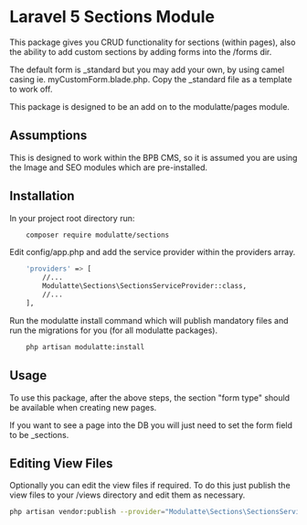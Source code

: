 # Laravel 5 Sections Module

This package gives you CRUD functionality for sections (within pages), also the ability to add custom sections by adding forms into the /forms dir.

The default form is _standard but you may add your own, by using camel casing ie. myCustomForm.blade.php. Copy the _standard file as a template to work off.

This package is designed to be an add on to the modulatte/pages module.

## Assumptions

This is designed to work within the BPB CMS, so it is assumed you are using the Image and SEO modules which are pre-installed.

## Installation

In your project root directory run:

```sh
    composer require modulatte/sections
```

Edit config/app.php and add the service provider within the providers array.

```sh
    'providers' => [
        //...
        Modulatte\Sections\SectionsServiceProvider::class,
        //...
    ],
```

Run the modulatte install command which will publish mandatory files and run the migrations for you (for all modulatte packages).

```sh
    php artisan modulatte:install
```


## Usage

To use this package, after the above steps, the section "form type" should be available when creating new pages.

If you want to see a page into the DB you will just need to set the form field to be _sections.

## Editing View Files

Optionally you can edit the view files if required. To do this just publish the view files to your /views directory and edit them as necessary.

```sh
php artisan vendor:publish --provider="Modulatte\Sections\SectionsServiceProvider" --tag="views"
```